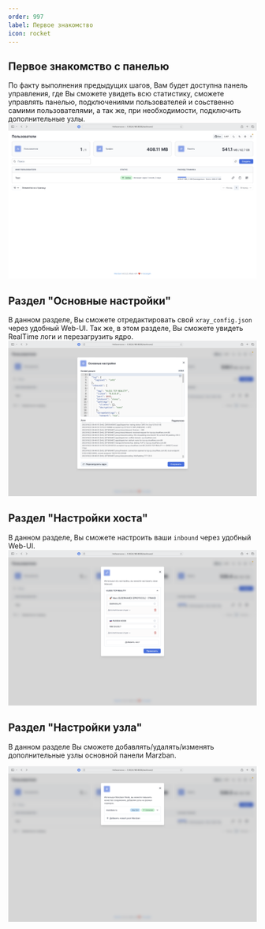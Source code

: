 ```yaml
---
order: 997
label: Первое знакомство
icon: rocket
---
```


## Первое знакомство с панелью

По факту выполнения предыдущих шагов, Вам будет доступна панель управления, где Вы сможете увидеть всю статистику, сможете управлять панелью, подключениями пользователей и соьственно самими пользователями, а так же, при необходимости, подключить дополнительные узлы.
![](/static/11.png)

## Раздел "Основные настройки"

В данном разделе, Вы сможете отредактировать свой `xray_config.json` через удобный Web-UI.
Так же, в этом разделе, Вы сможете увидеть RealTime логи и перезагрузить ядро.
![](/static/12.png)

## Раздел "Настройки хоста"

В данном разделе, Вы сможете настроить ваши `inbound` через удобный Web-UI.
![](/static/14.png)

## Раздел "Настройки узла"
В данном разделе Вы сможете добавлять/удалять/изменять дополнительные узлы основной панели Marzban.

![](/static/16.png)




